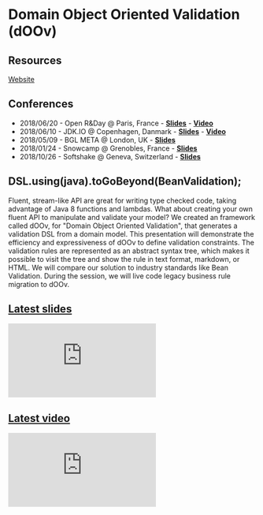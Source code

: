 # Domain Object Oriented Validation (dOOv)

## Resources

<span class="icon icon-website">[Website](https://doov.io)</span> 

## Conferences

- 2018/06/20 - Open R&Day @ Paris, France - <span class="icon icon-slideshare">**[Slides](https://dubreuia.github.io/alexandredubreuil.com/conferences/domain-object-oriented-validation-doov/dsl_to_go_beyond_bean_validation_openrday.html)**</span> - <span class="icon icon-youtube">**[Video](https://www.youtube.com/watch?v=a0PJ3NuSA_c)**</span>
- 2018/06/10 - JDK.IO @ Copenhagen, Danmark - <span class="icon icon-slideshare">**[Slides](https://dubreuia.github.io/alexandredubreuil.com/conferences/domain-object-oriented-validation-doov/dsl_to_go_beyond_bean_validation_jdk_io.html)**</span> - <span class="icon icon-youtube">**[Video](https://www.youtube.com/watch?v=2R1ByMSVHa8)**</span>
- 2018/05/09 - BGL META @ London, UK - <span class="icon icon-slideshare">**[Slides](https://dubreuia.github.io/alexandredubreuil.com/conferences/domain-object-oriented-validation-doov/dsl_to_go_beyond_bean_validation_meta.html)**</span>
- 2018/01/24 - Snowcamp @ Grenobles, France - <span class="icon icon-slideshare">**[Slides](https://dubreuia.github.io/alexandredubreuil.com/conferences/domain-object-oriented-validation-doov/dsl_to_go_beyond_bean_validation_snowcamp.html)**</span>
- 2018/10/26 - Softshake @ Geneva, Switzerland - <span class="icon icon-slideshare">**[Slides](https://dubreuia.github.io/alexandredubreuil.com/conferences/domain-object-oriented-validation-doov/dsl_to_go_beyond_bean_validation_softshake.html)**</span>

## DSL.using(java).toGoBeyond(BeanValidation);

Fluent, stream-like API are great for writing type checked code, taking advantage of Java 8 functions and lambdas. What about creating your own fluent API to manipulate and validate your model? We created an framework called dOOv, for "Domain Object Oriented Validation", that generates a validation DSL from a domain model. This presentation will demonstrate the efficiency and expressiveness of dOOv to define validation constraints. The validation rules are represented as an abstract syntax tree, which makes it possible to visit the tree and show the rule in text format, markdown, or HTML. We will compare our solution to industry standards like Bean Validation. During the session, we will live code legacy business rule migration to dOOv.

## [Latest slides](https://alexandredubreuil.com/conferences/domain-object-oriented-validation-doov/dsl_to_go_beyond_bean_validation_openrday.html)

<iframe class="slides" src="https://alexandredubreuil.com/conferences/domain-object-oriented-validation-doov/dsl_to_go_beyond_bean_validation_openrday.html" frameborder="0"></iframe>

## [Latest video](https://www.youtube-nocookie.com/embed/a0PJ3NuSA_c)

<iframe class="video" src="https://www.youtube-nocookie.com/embed/a0PJ3NuSA_c" frameborder="0" allow="accelerometer; autoplay; encrypted-media; gyroscope; picture-in-picture" allowfullscreen></iframe>

